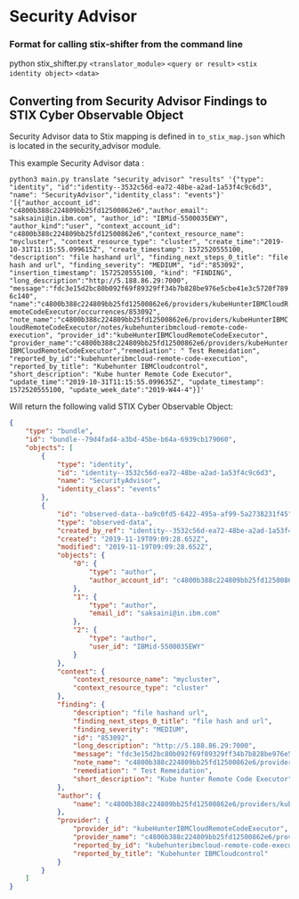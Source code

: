 # Security Advisor

### Format for calling stix-shifter from the command line

python stix_shifter.py `<translator_module>` `<query or result>` `<stix identity object>` `<data>`

## Converting from Security Advisor Findings to STIX Cyber Observable Object

Security Advisor data to Stix mapping is defined in `to_stix_map.json` which is located in the security_advisor module.

This example Security Advisor data :

`python3 main.py translate "security_advisor" "results" '{"type": "identity", "id":"identity--3532c56d-ea72-48be-a2ad-1a53f4c9c6d3", "name": "SecurityAdvisor","identity_class": "events"}' '[{"author_account_id": "c4800b388c224809bb25fd12500862e6","author_email": "saksaini@in.ibm.com", "author_id": "IBMid-5500035EWY", "author_kind":"user", "context_account_id": "c4800b388c224809bb25fd12500862e6","context_resource_name": "mycluster", "context_resource_type": "cluster", "create_time":"2019-10-31T11:15:55.099615Z", "create_timestamp": 1572520555100, "description": "file hashand url", "finding_next_steps_0_title": "file hash and url", "finding_severity": "MEDIUM", "id":"853092", "insertion_timestamp": 1572520555100, "kind": "FINDING", "long_description":"http://5.188.86.29:7000", "message":"fdc3e15d2bc80b092f69f89329ff34b7b828be976e5cbe41e3c5720f7896c140", "name":"c4800b388c224809bb25fd12500862e6/providers/kubeHunterIBMCloudRemoteCodeExecutor/occurrences/853092", "note_name":"c4800b388c224809bb25fd12500862e6/providers/kubeHunterIBMCloudRemoteCodeExecutor/notes/kubehunteribmcloud-remote-code-execution", "provider_id":"kubeHunterIBMCloudRemoteCodeExecutor", "provider_name":"c4800b388c224809bb25fd12500862e6/providers/kubeHunterIBMCloudRemoteCodeExecutor","remediation": " Test Remeidation", "reported_by_id":"kubehunteribmcloud-remote-code-execution", "reported_by_title": "Kubehunter IBMCloudcontrol", "short_description": "Kube hunter Remote Code Executor", "update_time":"2019-10-31T11:15:55.099635Z", "update_timestamp": 1572520555100, "update_week_date":"2019-W44-4"}]'`

Will return the following valid STIX Cyber Observable Object:
```json
{
    "type": "bundle",
    "id": "bundle--79d4fad4-a3bd-45be-b64a-6939cb179060",
    "objects": [
        {
            "type": "identity",
            "id": "identity--3532c56d-ea72-48be-a2ad-1a53f4c9c6d3",
            "name": "SecurityAdvisor",
            "identity_class": "events"
        },
        {
            "id": "observed-data--ba9c0fd5-6422-495a-af99-5a2738231f45",
            "type": "observed-data",
            "created_by_ref": "identity--3532c56d-ea72-48be-a2ad-1a53f4c9c6d3",
            "created": "2019-11-19T09:09:28.652Z",
            "modified": "2019-11-19T09:09:28.652Z",
            "objects": {
                "0": {
                    "type": "author",
                    "author_account_id": "c4800b388c224809bb25fd12500862e6"
                },
                "1": {
                    "type": "author",
                    "email_id": "saksaini@in.ibm.com"
                },
                "2": {
                    "type": "author",
                    "user_id": "IBMid-5500035EWY"
                }
            },
            "context": {
                "context_resource_name": "mycluster",
                "context_resource_type": "cluster"
            },
            "finding": {
                "description": "file hashand url",
                "finding_next_steps_0_title": "file hash and url",
                "finding_severity": "MEDIUM",
                "id": "853092",
                "long_description": "http://5.188.86.29:7000",
                "message": "fdc3e15d2bc80b092f69f89329ff34b7b828be976e5cbe41e3c5720f7896c140",
                "note_name": "c4800b388c224809bb25fd12500862e6/providers/kubeHunterIBMCloudRemoteCodeExecutor/notes/kubehunteribmcloud-remote-code-execution",
                "remediation": " Test Remeidation",
                "short_description": "Kube hunter Remote Code Executor"
            },
            "author": {
                "name": "c4800b388c224809bb25fd12500862e6/providers/kubeHunterIBMCloudRemoteCodeExecutor/occurrences/853092"
            },
            "provider": {
                "provider_id": "kubeHunterIBMCloudRemoteCodeExecutor",
                "provider_name": "c4800b388c224809bb25fd12500862e6/providers/kubeHunterIBMCloudRemoteCodeExecutor",
                "reported_by_id": "kubehunteribmcloud-remote-code-execution",
                "reported_by_title": "Kubehunter IBMCloudcontrol"
            }
        }
    ]
}                                                                                                    
```
